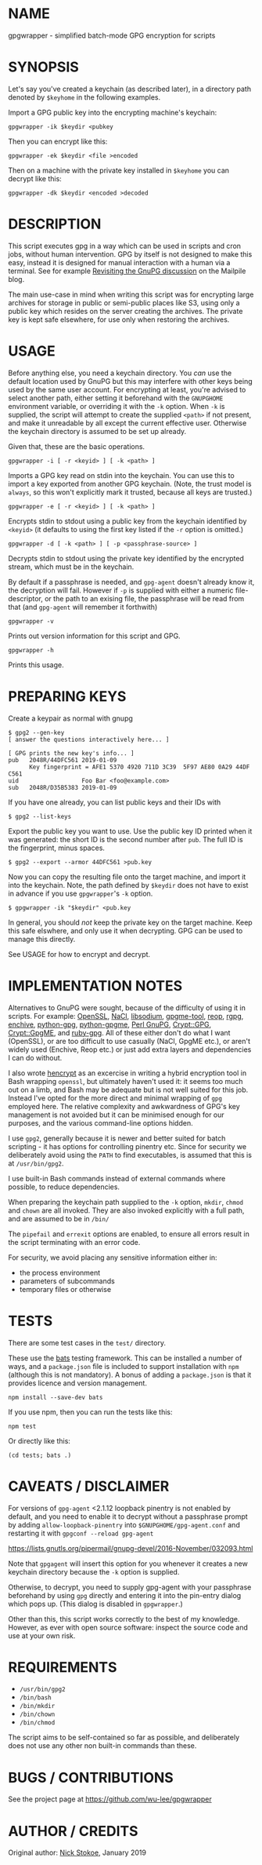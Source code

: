 # NAME

gpgwrapper - simplified batch-mode GPG encryption for scripts

# SYNOPSIS

Let's say you've created a keychain (as described later), in a
directory path denoted by `$keyhome` in the following examples.

Import a GPG public key into the encrypting machine's keychain:

    gpgwrapper -ik $keydir <pubkey

Then you can encrypt like this:

    gpgwrapper -ek $keydir <file >encoded

Then on a machine with the private key installed in `$keyhome` you can
decrypt like this:

    gpgwrapper -dk $keydir <encoded >decoded


# DESCRIPTION

This script executes gpg in a way which can be used in scripts and
cron jobs, without human intervention.  GPG by itself is not designed
to make this easy, instead it is designed for manual interaction with
a human via a terminal.  See for
example [Revisiting the GnuPG discussion][1] on the Mailpile blog.

[1]: https://www.mailpile.is/blog/2015-02-26_Revisiting_the_GnuPG_discussion.html

The main use-case in mind when writing this script was for encrypting
large archives for storage in public or semi-public places like S3,
using only a public key which resides on the server creating the
archives.  The private key is kept safe elsewhere, for use only when
restoring the archives.


# USAGE

Before anything else, you need a keychain directory.  You *can* use
the default location used by GnuPG but this may interfere with other
keys being used by the same user account. For encrypting at least,
you're advised to select another path, either setting it beforehand
with the `GNUPGHOME` environment variable, or overriding it with the
`-k` option.  When `-k` is supplied, the script will attempt to create
the supplied `<path>` if not present, and make it unreadable by all
except the current effective user. Otherwise the keychain directory is
assumed to be set up already.

Given that, these are the basic operations.


    gpgwrapper -i [ -r <keyid> ] [ -k <path> ]

Imports a GPG key read on stdin into the keychain.  You can use this
to import a key exported from another GPG keychain. (Note, the trust
model is `always`, so this won't explicitly mark it trusted, because
all keys are trusted.) 


    gpgwrapper -e [ -r <keyid> ] [ -k <path> ]

Encrypts stdin to stdout using a public key from the keychain
identified by `<keyid>` (it defaults to using the first key listed if
the `-r` option is omitted.)


	gpgwrapper -d [ -k <path> ] [ -p <passphrase-source> ]

Decrypts stdin to stdout using the private key identified by the
encrypted stream, which must be in the keychain.

By default if a passphrase is needed, and `gpg-agent` doesn't already
know it, the decryption will fail.  However if `-p` is supplied with
either a numeric file-descriptor, or the path to an exising file, the
passphrase will be read from that (and `gpg-agent` will remember it
forthwith)

    gpgwrapper -v

Prints out version information for this script and GPG.


    gpgwrapper -h
	
Prints this usage.


# PREPARING KEYS

Create a keypair as normal with gnupg

```
$ gpg2 --gen-key
[ answer the questions interactively here... ]

[ GPG prints the new key's info... ]
pub   2048R/44DFC561 2019-01-09
      Key fingerprint = AFE1 5370 4920 711D 3C39  5F97 AE80 0A29 44DF C561
uid                  Foo Bar <foo@example.com>
sub   2048R/D35B5383 2019-01-09

```

If you have one already, you can list public keys and their IDs with

    $ gpg2 --list-keys

Export the public key you want to use. Use the public key ID printed
when it was generated: the short ID is the second number after
`pub`. The full ID is the fingerprint, minus spaces.

    $ gpg2 --export --armor 44DFC561 >pub.key

Now you can copy the resulting file onto the target machine, and
import it into the keychain. Note, the path defined by `$keydir` does
not have to exist in advance if you use `gpgwrapper`'s `-k` option.

    $ gpgwrapper -ik "$keydir" <pub.key

In general, you should *not* keep the private key on the target
machine.  Keep this safe elswhere, and only use it when decrypting.
GPG can be used to manage this directly.

See USAGE for how to encrypt and decrypt.
   

# IMPLEMENTATION NOTES

Alternatives to GnuPG were sought, because of the difficulty of using
it in scripts. For
example: [OpenSSL][11], [NaCl][13], [libsodium][14], [gpgme-tool][7],
[reop][10], [rgpg][4], [enchive][5], [python-gpg][8],
[python-gpgme][18], [Perl GnuPG][15], [Crypt::GPG][16],
[Crypt::GpgME][17], and [ruby-gpg][9]. All of these
either don't do what I want (OpenSSL), or are too difficult to use
casually (NaCl, GpgME etc.), or aren't widely used (Enchive, Reop
etc.)  or just add extra layers and dependencies I can do without.

I also wrote [hencrypt][12] as an excercise in writing a hybrid
encryption tool in Bash wrapping `openssl`, but ultimately haven't
used it: it seems too much out on a limb, and Bash may be adequate but
is not well suited for this job. Instead I've opted for the more
direct and minimal wrapping of `gpg` employed here.  The relative
complexity and awkwardness of GPG's key management is not avoided but
it can be minimised enough for our purposes, and the various
command-line options hidden.

I use `gpg2`, generally because it is newer and better suited for
batch scripting - it has options for controlling pinentry etc. Since
for security we deliberately avoid using the `PATH` to find
executables, is assumed that this is at `/usr/bin/gpg2`.

I use built-in Bash commands instead of external commands where
possible, to reduce dependencies.

When preparing the keychain path supplied to the `-k` option, `mkdir`,
`chmod` and `chown` are all invoked.  They are also invoked explicitly
with a full path, and are assumed to be in `/bin/`

The `pipefail` and `errexit` options are enabled, to ensure all errors
result in the script terminating with an error code.

For security, we avoid placing any sensitive information either in:

 - the process environment
 - parameters of subcommands
 - temporary files or otherwise


# TESTS

There are some test cases in the `test/` directory.

These use the [bats][3] testing framework. This can be installed a
number of ways, and a `package.json` file is included to support
installation with `npm` (although this is not mandatory). A bonus of
adding a `package.json` is that it provides licence and version
management.

    npm install --save-dev bats

If you use npm, then you can run the tests like this:

    npm test

Or directly like this:

    (cd tests; bats .)


# CAVEATS / DISCLAIMER

For versions of `gpg-agent` <2.1.12 loopback pinentry is not enabled
by default, and you need to enable it to decrypt without a passphrase
prompt by adding `allow-loopback-pinentry` into
`$GNUPGHOME/gpg-agent.conf` and restarting it with `gpgconf --reload
gpg-agent`

https://lists.gnutls.org/pipermail/gnupg-devel/2016-November/032093.html

Note that `gpgagent` will insert this option for you whenever it
creates a new keychain directory because the `-k` option is supplied.

Otherwise, to decrypt, you need to supply gpg-agent with your
passphrase beforehand by using `gpg` directly and entering it into the
pin-entry dialog which pops up. (This dialog is disabled in
`gpgwrapper`.)

Other than this, this script works correctly to the best of my
knowledge. However, as ever with open source software: inspect the
source code and use at your own risk.


# REQUIREMENTS

 - `/usr/bin/gpg2`
 - `/bin/bash`
 - `/bin/mkdir`
 - `/bin/chown`
 - `/bin/chmod`

The script aims to be self-contained so far as possible, and
deliberately does not use any other non built-in commands than these.


# BUGS / CONTRIBUTIONS

See the project page at https://github.com/wu-lee/gpgwrapper


# AUTHOR / CREDITS

Original author: [Nick Stokoe][2], January 2019

[2]: https://github.com/wu-lee
[3]: https://github.com/bats-core/bats-core "A testing framework for Bash"
[4]: https://github.com/rcook/rgpg "Interfaces with GPG to avoid interacting with default keyring"
[5]: https://github.com/skeeto/enchive "A simple CLI encyption tool"
[6]: https://nullprogram.com/blog/2017/03/12/
[7]: http://manpages.ubuntu.com/manpages/cosmic/man1/gpgme-tool.1.html "A socket API for gpgme"
[8]: https://launchpad.net/ubuntu/bionic/amd64/python-gpg "Python API for GpgME (the official one at the time of writing)"
[9]: https://github.com/ueno/ruby-gpgme "Ruby API for GpgME"
[10]: https://https.www.google.com.tedunangst.com/flak/post/reop "Another encryption tool"
[11]: https://www.openssl.org/ "OpenSSL"
[12]: https://github.com/wu-lee/hencrypt "Bash wrapper implementing hybrid-encryption using openssl"
[13]: https://nacl.cr.yp.to/ "A modern crypto library"
[14]: https://libsodium.gitbook.io/doc/ "An cross-platform fork of NaCl"
[15]: https://metacpan.org/pod/GnuPG "Perl API for GnuPG"
[16]: https://metacpan.org/pod/Crypt::GPG "Perl API for GnuPG"
[17]: https://metacpan.org/pod/Crypt::GpgME "Perl API for GPGME"
[18]: https://launchpad.net/ubuntu/+source/pygpgme "Python API for GpgME"
